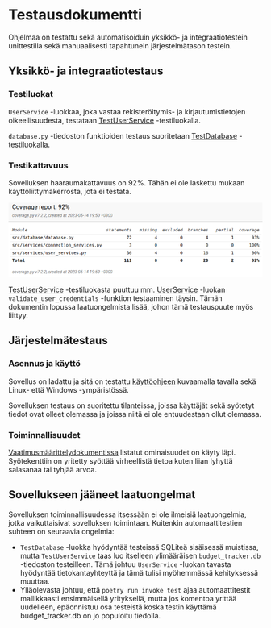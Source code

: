 # Testausdokumentti

Ohjelmaa on testattu sekä automatisoiduin yksikkö- ja integraatiotestein unittestilla sekä manuaalisesti tapahtunein järjestelmätason testein.

## Yksikkö- ja integraatiotestaus

### Testiluokat

`UserService` -luokkaa, joka vastaa rekisteröitymis- ja kirjautumistietojen oikeellisuudesta, testataan [TestUserService](https://github.com/trickwide/ot-harjoitustyo/blob/main/src/tests/test_user_service.py) -testiluokalla.

`database.py` -tiedoston funktioiden testaus suoritetaan [TestDatabase](https://github.com/trickwide/ot-harjoitustyo/blob/main/src/tests/test_database.py) -testiluokalla.

### Testikattavuus

Sovelluksen haaraumakattavuus on 92%. Tähän ei ole laskettu mukaan käyttöliittymäkerrosta, jota ei testata.

![Testikattavuus](./kuvat/testaus.png)

[TestUserService](https://github.com/trickwide/ot-harjoitustyo/blob/main/src/tests/test_user_service.py) -testiluokasta puuttuu mm. [UserService](https://github.com/trickwide/ot-harjoitustyo/blob/main/src/services/user_services.py) -luokan `validate_user_credentials` -funktion testaaminen täysin. Tämän dokumentin lopussa laatuongelmista lisää, johon tämä testauspuute myös liittyy.

## Järjestelmätestaus

### Asennus ja käyttö

Sovellus on ladattu ja sitä on testattu [käyttöohjeen](./kayttoohje.md) kuvaamalla tavalla sekä Linux- että Windows -ympäristössä.

Sovelluksen testaus on suoritettu tilanteissa, joissa käyttäjät sekä syötetyt tiedot ovat olleet olemassa ja joissa niitä ei ole entuudestaan ollut olemassa.

### Toiminnallisuudet

[Vaatimusmäärittelydokumentissa](./vaatimusmaarittely.md) listatut ominaisuudet on käyty läpi. Syötekenttiin on yritetty syöttää virheellistä tietoa kuten liian lyhyttä salasanaa tai tyhjää arvoa.

## Sovellukseen jääneet laatuongelmat

Sovelluksen toiminnallisuudessa itsessään ei ole ilmeisiä laatuongelmia, jotka vaikuttaisivat sovelluksen toimintaan. Kuitenkin automaattitestien suhteen on seuraavia ongelmia:

- `TestDatabase` -luokka hyödyntää testeissä SQLiteä sisäisessä muistissa, mutta `TestUserService` taas luo itselleen ylimääräisen `budget_tracker.db` -tiedoston testeilleen. Tämä johtuu `UserService` -luokan tavasta hyödyntää tietokantayhteyttä ja tämä tulisi myöhemmässä kehityksessä muuttaa.
- Ylläolevasta johtuu, että `poetry run invoke test` ajaa automaattitestit mallikkaasti ensimmäisellä yrityksellä, mutta jos komentoa yrittää uudelleen, epäonnistuu osa testeistä koska testin käyttämä budget_tracker.db on jo populoitu tiedolla.
